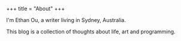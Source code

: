 +++
title = "About"
+++

I'm Ethan Ou, a writer living in Sydney, Australia.

This blog is a collection of thoughts about life, art and programming.
